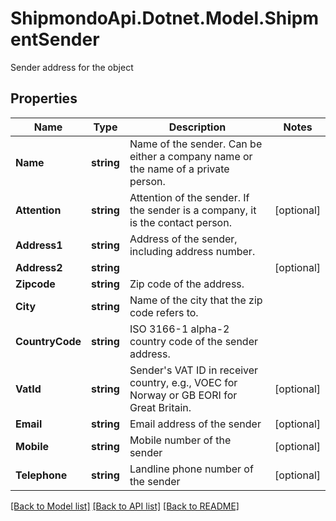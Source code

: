 # ShipmondoApi.Dotnet.Model.ShipmentSender
Sender address for the object

## Properties

Name | Type | Description | Notes
------------ | ------------- | ------------- | -------------
**Name** | **string** | Name of the sender. Can be either a company name or the name of a private person. | 
**Attention** | **string** | Attention of the sender. If the sender is a company, it is the contact person. | [optional] 
**Address1** | **string** | Address of the sender, including address number. | 
**Address2** | **string** |  | [optional] 
**Zipcode** | **string** | Zip code of the address. | 
**City** | **string** | Name of the city that the zip code refers to. | 
**CountryCode** | **string** | ISO 3166-1 alpha-2 country code of the sender address. | 
**VatId** | **string** | Sender&#39;s VAT ID in receiver country, e.g., VOEC for Norway or GB EORI for Great Britain. | [optional] 
**Email** | **string** | Email address of the sender | [optional] 
**Mobile** | **string** | Mobile number of the sender | [optional] 
**Telephone** | **string** | Landline phone number of the sender | [optional] 

[[Back to Model list]](../README.md#documentation-for-models) [[Back to API list]](../README.md#documentation-for-api-endpoints) [[Back to README]](../README.md)


